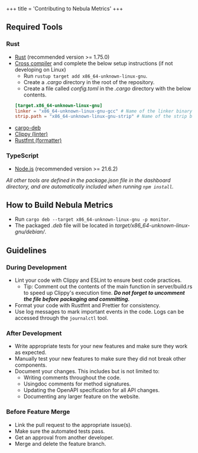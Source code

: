 +++
title = 'Contributing to Nebula Metrics'
+++

## Required Tools
### Rust
* [Rust](https://www.rust-lang.org) (recommended version >= 1.75.0)
* [Cross compiler](https://github.com/SergioBenitez/homebrew-osxct/tree/master)
  and complete the below setup instructions (if not developing on Linux)
    * Run `rustup target add x86_64-unknown-linux-gnu`.
    * Create a *.cargo* directory in the root of the repository.
    * Create a file called *config.toml* in the *.cargo* directory with the below contents.
    ```toml
    [target.x86_64-unknown-linux-gnu]
    linker = "x86_64-unknown-linux-gnu-gcc" # Name of the linker binary
    strip.path = "x86_64-unknown-linux-gnu-strip" # Name of the strip binary
    ```
* [cargo-deb](https://crates.io/crates/cargo-deb)
* [Clippy (linter)](https://github.com/rust-lang/rust-clippy)
* [Rustfmt (formatter)](https://github.com/rust-lang/rustfmt)


### TypeScript
* [Node.js](https://nodejs.org/en) (recommended version >= 21.6.2)

*All other tools are defined in the package.json file in the dashboard directory,
and are automatically included when running `npm install`.*

## How to Build Nebula Metrics
* Run `cargo deb --target x86_64-unknown-linux-gnu -p monitor`.
* The packaged *.deb* file will be located in *target/x86_64-unknown-linux-gnu/debian/*.

## Guidelines
### During Development
* Lint your code with Clippy and ESLint to ensure best code practices.
    * Tip: Comment out the contents of the main function in server/build.rs to
      speed up Clippy's execution time. ***Do not forget to uncomment the file
      before packaging and committing.***
* Format your code with Rustfmt and Prettier for consistency.
* Use log messages to mark important events in the code. Logs can be accessed
through the `journalctl` tool.

### After Development
* Write appropriate tests for your new features and make sure they work as expected.
* Manually test your new features to make sure they did not break other components.
* Document your changes. This includes but is not limited to:
    * Writing comments throughout the code.
    * Usingdoc comments for method signatures.
    * Updating the OpenAPI specification for all API changes.
    * Documenting any larger feature on the website.

### Before Feature Merge
* Link the pull request to the appropriate issue(s).
* Make sure the automated tests pass.
* Get an approval from another developer.
* Merge and delete the feature branch.
